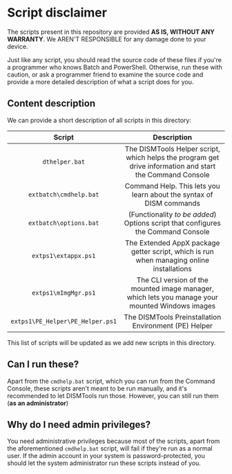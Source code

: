 # Script disclaimer

The scripts present in this repository are provided **AS IS, WITHOUT ANY WARRANTY**. We AREN'T RESPONSIBLE for any damage done to your device.

Just like any script, you should read the source code of these files if you're a programmer who knows Batch and PowerShell. Otherwise, run these with caution, or ask a programmer friend to examine the source code and provide a more detailed description of what a script does for you.

## Content description

We can provide a short description of all scripts in this directory:

| Script | Description |
|:--:|:--:|
| `dthelper.bat` | The DISMTools Helper script, which helps the program get drive information and start the Command Console |
| `extbatch\cmdhelp.bat` | Command Help. This lets you learn about the syntax of DISM commands |
| `extbatch\options.bat` | (Functionality _to be added_) Options script that configures the Command Console |
| `extps1\extappx.ps1` | The Extended AppX package getter script, which is run when managing online installations |
| `extps1\mImgMgr.ps1` | The CLI version of the mounted image manager, which lets you manage your mounted Windows images |
| `extps1\PE_Helper\PE_Helper.ps1` | The DISMTools Preinstallation Environment (PE) Helper |

This list of scripts will be updated as we add new scripts in this directory.

## Can I run these?

Apart from the `cmdhelp.bat` script, which you can run from the Command Console, these scripts aren't meant to be run manually, and it's recommended to let DISMTools run those. However, you can still run them (**as an administrator**)

## Why do I need admin privileges?

You need administrative privileges because most of the scripts, apart from the aforementioned `cmdhelp.bat` script, will fail if they're run as a normal user. If the admin account in your system is password-protected, you should let the system administrator run these scripts instead of you.
